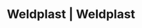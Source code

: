 ---
Filename: "eshop-products-variant408"
Link: "file:/Users/vinayakpatel/Downloads/www.weldplast.cz/eshop_products_compare/add/eshop-products-variant408"
product_name: "null"
product_id: "null"
title: "Weldplast | Weldplast"
product_desc: ""
product_specs: ""
product_downloads: ""
href: ""
p_desc_2: ""
accessories: ""
similar_products: ""
---